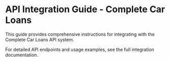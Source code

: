 # API Integration Guide - Complete Car Loans

This guide provides comprehensive instructions for integrating with the Complete
Car Loans API system.

For detailed API endpoints and usage examples, see the full integration
documentation.
